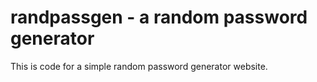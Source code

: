 # randpassgen -  a random password generator
This is code for a simple random password generator website.
